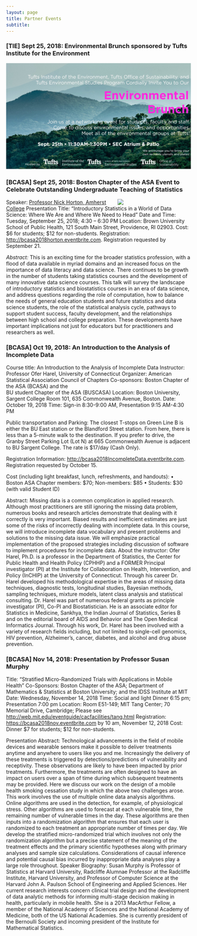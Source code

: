 ```yaml
---
layout: page
title: Partner Events
subtitle: 
---
```


<h3>[TIE] Sept 25, 2018: Environmental Brunch sponsored by Tufts Institute for the Environment</h3>

![](/img/partners/tie_env_brunch.jpg)

<h3>[BCASA] Sept 25, 2018: Boston Chapter of the ASA Event to Celebrate Outstanding Undergraduate Teaching of Statistics</h3>

<p><img src="https://www.amherst.edu/system/files/styles/original/private/media/photo/1545596.jpg" width="200px" align="right">

Speaker: [Professor Nick Horton, Amherst College](https://www.amherst.edu/people/facstaff/nhorton)
Presentation Title: “Introductory Statistics in a World of Data Science: Where We Are and Where We Need to Head”
Date and Time:  Tuesday, September 25, 2018; 4:30 – 6:30 PM 
Location:  Brown University School of Public Health,  121 South Main Street, Providence, RI 02903. 
Cost: $6 for students; $12 for non-students. 
Registration: http://bcasa2018horton.eventbrite.com. Registration requested by September 21. 

<i>Abstract:</i> This is an exciting time for the broader statistics profession, with a flood of data available in myriad domains and an increased focus on the importance of data literacy and data science. There continues to be growth in the number of students taking statistics courses and the development of many innovative data science courses. This talk will survey the landscape of introductory statistics and biostatistics courses in an era of data science, and address questions regarding the role of computation, how to balance the needs of general education students and future statistics and data science students, the role of the statistical analysis cycle, pathways to support student success, faculty development, and the relationships between high school and college preparation. These developments have important implications not just for educators but for practitioners and researchers as well.</p>

<h3>[BCASA] Oct 19, 2018: An Introduction to the Analysis of Incomplete Data</h3>

Course title: An Introduction to the Analysis of Incomplete Data
Instructor: Professor Ofer Harel, University of Connecticut 
Organizer: American Statistical Association Council of Chapters
Co-sponsors: Boston Chapter of the ASA (BCASA) and the                        
BU student Chapter of the ASA (BUSCASA)
Location: Boston University, Sargent College Room 101, 635 Commonwealth Avenue, Boston. 
Date: October 19, 2018 
Time: Sign-in 8:30-9:00 AM, Presentation 9:15 AM-4:30 PM

Public transportation and Parking: The closest T-stops on Green Line B is either the BU East station or the Blandford Street station.  From here, there is less than a 5-minute walk to the destination. If you prefer to drive, the Granby Street Parking Lot (Lot N) at 665 Commonwealth Avenue is adjacent to BU Sargent College. The rate is $17/day (Cash Only). 

Registration Information: http://bcasa2018IncompleteData.eventbrite.com. 
Registration requested by October 15.

Cost (including light breakfast, lunch, refreshments, and handouts): 
•	Boston ASA Chapter members: $70; Non-members: $85
•	Students: $30 (with valid Student ID) 

Abstract: 
Missing data is a common complication in applied research. Although most practitioners are still ignoring the missing data problem, numerous books and research articles demonstrate that dealing with it correctly is very important. Biased results and inefficient estimates are just some of the risks of incorrectly dealing with incomplete data. In this course, we will introduce incomplete data vocabulary and present problems and solutions to the missing data issue. We will emphasize practical implementation of the proposed strategies including discussion of software to implement procedures for incomplete data.
About the instructor: 
Ofer Harel, Ph.D. is a professor in the Department of Statistics, the Center for Public Health and Health Policy (CPHHP) and a FORMER Principal investigator (PI) at the Institute for Collaboration on Health, Intervention, and Policy (InCHIP) at the University of Connecticut. Through his career Dr. Harel developed his methodological expertise in the areas of missing data techniques, diagnostic tests, longitudinal studies, Bayesian methods, sampling techniques, mixture models, latent class analysis and statistical consulting.  Dr. Harel was part of numerous federal grants as principle investigator (PI), Co-PI and Biostatistician. He is an associate editor for Statistics in Medicine, Sankhya, the Indian Journal of Statistics, Series B and on the editorial board of AIDS and Behavior and The Open Medical Informatics Journal. Through his work, Dr. Harel has been involved with a variety of research fields including, but not limited to single-cell genomics, HIV prevention, Alzheimer’s, cancer, diabetes, and alcohol and drug abuse prevention.

<h3>[BCASA] Nov 14, 2018: Presentation by Professor Susan Murphy</h3>

Title: “Stratified Micro-Randomized Trials with Applications in Mobile Health”
Co-Sponsors: Boston Chapter of the ASA; Department of Mathematics & Statistics at Boston University; and the IDSS Institute at MIT	 
Date: Wednesday, November 14, 2018
Time: Social and light Dinner 6:15 pm; Presentation 7:00 pm
Location: Room E51-149; MIT Tang Center; 70 Memorial Drive, Cambridge;
Please see http://web.mit.edu/eventguide/cacfacilities/tang.html
Registration:  https://bcasa2018nov.eventbrite.com by 10 am, November 12, 2018
Cost: Dinner $7 for students; $12 for non-students. 

Presentation Abstract:
Technological advancements in the field of mobile devices and wearable sensors make it possible to deliver treatments anytime and anywhere to users like you and me. Increasingly the delivery of these treatments is triggered by detections/predictions of vulnerability and receptivity. These observations are likely to have been impacted by prior treatments. Furthermore, the treatments are often designed to have an impact on users over a span of time during which subsequent treatments may be provided. Here we discuss our work on the design of a mobile health smoking cessation study in which the above two challenges arose. This work involves the use of multiple online data analysis algorithms. Online algorithms are used in the detection, for example, of physiological stress. Other algorithms are used to forecast at each vulnerable time, the remaining number of vulnerable times in the day. These algorithms are then inputs into a randomization algorithm that ensures that each user is randomized to each treatment an appropriate number of times per day. We develop the stratified micro-randomized trial which involves not only the randomization algorithm but a precise statement of the meaning of the treatment effects and the primary scientific hypotheses along with primary analyses and sample size calculations. Considerations of causal inference and potential causal bias incurred by inappropriate data analyses play a large role throughout.
Speaker Biography:
Susan Murphy is Professor of Statistics at Harvard University, Radcliffe Alumnae Professor at the Radcliffe Institute, Harvard University, and Professor of Computer Science at the Harvard John A. Paulson School of Engineering and Applied Sciences.  Her current research interests concern clinical trial design and the development of data analytic methods for informing multi-stage decision making in health, particularly in mobile health.   She is a 2013 MacArthur Fellow, a member of the National Academy of Sciences and the National Academy of Medicine, both of the US National Academies.   She is currently president of the Bernoulli Society and incoming president of the Institute for Mathematical Statistics.





